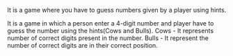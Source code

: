 It is a game where you have to guess numbers given by a player using hints.

It is a game in which a person enter a 4-digit number and player have to guess the number using the hints(Cows and Bulls).
Cows - It represents number of correct digits present in the number.
Bulls - It represent the number of correct digits are in their correct position.
